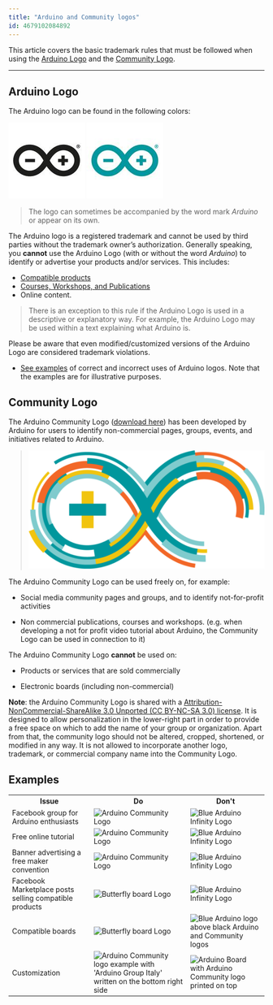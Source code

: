 ```yaml
---
title: "Arduino and Community logos"
id: 4679102084892
---
```


This article covers the basic trademark rules that must be followed when using the [Arduino Logo](#arduino-logo) and the [Community Logo](#community-logo).

---

<h2 id="arduino-logo">Arduino Logo</h2>

The Arduino logo can be found in the following colors:

![Black Arduino Infinity Logo](img/ArduinoLogo_Black.jpg) ![Blue Arduino Infinity Logo](img/ArduinoLogo_Blue.jpg)

 > The logo can sometimes be accompanied by the word mark *Arduino* or appear on its own.

The Arduino logo is a registered trademark and cannot be used by third parties without the trademark owner’s authorization. Generally speaking, you **cannot** use the Arduino Logo (with or without the word *Arduino*) to identify or advertise your products and/or services. This includes:

* [Compatible products](https://support.arduino.cc/hc/en-us/sections/360004749260-Compatible-Products)
* [Courses, Workshops, and Publications](https://support.arduino.cc/hc/en-us/sections/360005977760-Courses-Workshops-and-Publications)
* Online content.

> There is an exception to this rule if the Arduino Logo is used in a descriptive or explanatory way. For example, the Arduino Logo may be used within a text explaining what Arduino is.

Please be aware that even modified/customized versions of the Arduino Logo are considered trademark violations.

* [See examples](#examples) of correct and incorrect uses of Arduino logos. Note that the examples are for illustrative purposes.

<h2 id="community-logo">Community Logo</h2>

The Arduino Community Logo ([download here](https://www.arduino.cc/en/Trademark/CommunityLogo)) has been developed by Arduino for users to identify non-commercial pages, groups, events, and initiatives related to Arduino.

> ![Infinity Arduino Community Logo](img/ArduinoCommunityLogo.png)

The Arduino Community Logo can be used freely on, for example:

* Social media community pages and groups, and to identify not-for-profit activities

* Non commercial publications, courses and workshops. (e.g. when developing a not for profit video tutorial about Arduino, the Community Logo can be used in connection to it)

The Arduino Community Logo **cannot** be used on:

* Products or services that are sold commercially

* Electronic boards (including non-commercial)

**Note**: the Arduino Community Logo is shared with a [Attribution-NonCommercial-ShareAlike 3.0 Unported (CC BY-NC-SA 3.0) license](https://creativecommons.org/licenses/by-nc-sa/3.0/). It is designed to allow personalization in the lower-right part in order to provide a free space on which to add the name of your group or organization. Apart from that, the community logo should not be altered, cropped, shortened, or modified in any way. It is not allowed to incorporate another logo, trademark, or commercial company name into the Community Logo.

<h2 id="examples">Examples</h2>

<table>
  <tr>
    <th>Issue</th>
    <th>Do</th>
    <th>Don't</th>
  </tr>
  <tr>
    <td>Facebook group for Arduino enthusiasts</td>
    <td><img src="https://content.arduino.cc/assets/ArduinoCommunityLogo_table.png" alt="Arduino Community Logo"></td>
    <td><img src="https://content.arduino.cc/assets/ArduinoLogo_Blue_table.jpg" alt="Blue Arduino Infinity Logo"></td>
  </tr>
  <tr>
    <td>Free online tutorial </td>
    <td><img src="https://content.arduino.cc/assets/ArduinoCommunityLogo_table.png" alt="Arduino Community Logo"></td>
    <td><img src="https://content.arduino.cc/assets/ArduinoLogo_Blue_table.jpg" alt="Blue Arduino Infinity Logo"></td>
  </tr>
  <tr>
    <td>Banner advertising a free maker convention </td>
    <td><img src="https://content.arduino.cc/assets/ArduinoCommunityLogo_table.png" alt="Arduino Community Logo"></td>
    <td><img src="https://content.arduino.cc/assets/ArduinoLogo_Blue_table.jpg" alt="Blue Arduino Infinity Logo"></td>
  </tr>
  <tr>
    <td>Facebook Marketplace posts selling compatible products  </td>
    <td><img src="https://content.arduino.cc/assets/ButterflyBoardLogo.jpg" alt="Butterfly board Logo"></td>
    <td><img src="https://content.arduino.cc/assets/ArduinoLogo_Blue_table.jpg" alt="Blue Arduino Infinity Logo"></td>
  </tr>
  <tr>
    <td>Compatible boards </td>
    <td><img src="https://content.arduino.cc/assets/ButterflyBoardLogo.jpg" alt="Butterfly board Logo"></td>
    <td><img src="https://content.arduino.cc/assets/ArduinoLogos_table.png" alt="Blue Arduino logo above black Arduino and Community logos"></td>
  </tr>
  <tr>
    <td>Customization </td>
    <td><img src="https://content.arduino.cc/assets/ArduinoCommunity_example.jpg" alt="Arduino Community logo example with 'Arduino Group Italy' written on the bottom right side"></td>
    <td><img src="https://content.arduino.cc/assets/ArduinoCommunity_bad_example.jpg" alt="Arduino Board with Arduino Community logo printed on top "></td>
  </tr>
</table>
